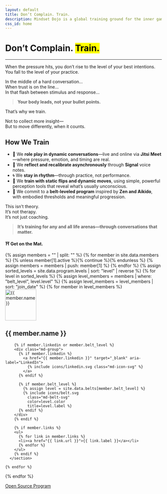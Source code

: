 ```yaml
---
layout: default
title: Don’t Complain. Train.
description: Mindset Dojo is a global training ground for the inner game of presence, leadership, and emotional clarity. For conversations that matter—across all life arenas.
css_id: home
---
```


<h1>Don’t Complain. <mark>Train.</mark></h1>
<hr>

<p>When the pressure hits, you don’t rise to the level of your best intentions.<br>
You fall to the level of your practice.</p>

<p>In the middle of a hard conversation…<br>
When trust is on the line…<br>
In that flash between stimulus and response…</p>

<blockquote><strong>Your body leads, not your bullet points.</strong></blockquote>

<p>That’s why we train.</p>

<p>Not to collect more insight—<br>
But to move differently, when it counts.</p>

<h2>How We Train</h2>
<ul>
  <li>🥋 We <strong>role play in dynamic conversations</strong>—live and online via <strong>Jitsi Meet</strong>—where pressure, emotion, and timing are real.</li>
  <li>🔁 We <strong>reflect and recalibrate asynchronously</strong> through <strong>Signal</strong> voice notes.</li>
  <li>🌀 We <strong>stay in rhythm</strong>—through practice, not performance.</li>
  <li>🧭 We <strong>train with static flips and dynamic moves</strong>, using simple, powerful perception tools that reveal what’s usually unconscious.</li>
  <li>🎯 We commit to a <strong>belt-leveled program</strong> inspired by <strong>Zen and Aikido</strong>, with embodied thresholds and meaningful progression.</li>
</ul>

<p>This isn’t theory.<br>
It’s not therapy.<br>
It’s not just coaching.</p>

<blockquote><strong>It’s training for any and all life arenas—through conversations that matter.</strong></blockquote>

<p><strong>⛩️ Get on the Mat.</strong></p>

<div class="md-members">
{% assign members = "" | split: "" %}
{% for member in site.data.members %}
    {% unless member[1].active %}{% continue %}{% endunless %}
    {% assign members = members | push: member[1] %}
{% endfor %}
{% assign sorted_levels = site.data.program.levels | sort: "level" | reverse %}
{% for level in sorted_levels %}
    {% assign level_members = members | where: "belt_level", level.level" %}
    {% assign level_members = level_members | sort: "join_date" %}
    {% for member in level_members %}
      <section>
        <img src="{{ member.profile_picture }}" width="100" height="100" alt="{{ member.name }}" />
        <h2>{{ member.name }}</h2>

        {% if member.linkedin or member.belt_level %}
        <div class="md-group">
          {% if member.linkedin %}
            <a href="{{ member.linkedin }}" target="_blank" aria-label="LinkedIn">
              {% include icons/linkedin.svg class="md-icon-svg" %}
            </a>
          {% endif %}

          {% if member.belt_level %}
            {% assign level = site.data.belts[member.belt_level] %}
            {% include icons/belt.svg
              class="md-belt-svg"
              color=level.color
              title=level.label %}
          {% endif %}
        </div>
        {% endif %}

        {% if member.links %}
        <ul>
          {% for link in member.links %}
          <li><a href="{{ link.url }}">{{ link.label }}</a></li>
          {% endfor %}
        </ul>
        {% endif %}
      </section>

    {% endfor %}
{% endfor %}
</div>

<div class="md-cta-group">
    <a href="./program">Open Source Program</a>
</div>
